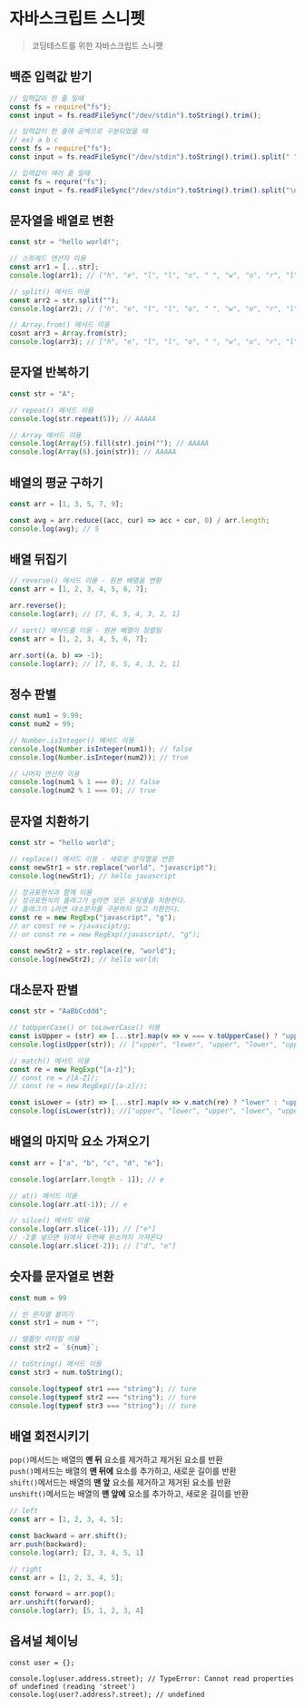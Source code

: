# 자바스크립트 스니펫
> 코딩테스트를 위한 자바스크립트 스니펫

## 백준 입력값 받기
```javascript
// 입력값이 한 줄 일때
const fs = require("fs");
const input = fs.readFileSync("/dev/stdin").toString().trim();
```

```javascript
// 입력값이 한 줄에 공백으로 구분되었을 때
// ex) a b c
const fs = require("fs");
const input = fs.readFileSync("/dev/stdin").toString().trim().split(" ");
```

```javascript
// 입력값이 여러 줄 일때
const fs = requre("fs");
const input = fs.readFileSync("/dev/stdin").toString().trim().split("\n");
```

## 문자열을 배열로 변환
```javascript
const str = "hello world!";

// 스프레드 연산자 이용
const arr1 = [...str];
console.log(arr1); // ["h", "e", "l", "l", "o", " ", "w", "o", "r", "l", "d", "!"]

// split() 메서드 이용
const arr2 = str.split("");
console.log(arr2); // ["h", "e", "l", "l", "o", " ", "w", "o", "r", "l", "d", "!"]

// Array.from() 메서드 이용
cosnt arr3 = Array.from(str);
console.log(arr3); // ["h", "e", "l", "l", "o", " ", "w", "o", "r", "l", "d", "!"]
```

## 문자열 반복하기
```javascript
const str = "A";

// repeat() 메서드 이용
console.log(str.repeat(5)); // AAAAA

// Array 메서드 이용
console.log(Array(5).fill(str).join(""); // AAAAA
console.log(Array(6).join(str)); // AAAAA
```

## 배열의 평균 구하기
```javascript
const arr = [1, 3, 5, 7, 9];

const avg = arr.reduce((acc, cur) => acc + cur, 0) / arr.length;
console.log(avg); // 5
```

## 배열 뒤집기
```javascript
// reverse() 메서드 이용 - 원본 배열을 변형
const arr = [1, 2, 3, 4, 5, 6, 7];

arr.reverse();
console.log(arr); // [7, 6, 5, 4, 3, 2, 1]
```

```javascript
// sort() 메서드를 이용 - 원본 배열이 정렬됨
const arr = [1, 2, 3, 4, 5, 6, 7];

arr.sort((a, b) => -1);
console.log(arr); // [7, 6, 5, 4, 3, 2, 1]
```

## 정수 판별
```javascript
const num1 = 9.99;
const num2 = 99;

// Number.isInteger() 메서드 이용
console.log(Number.isInteger(num1)); // false
console.log(Number.isInteger(num2)); // true

// 나머지 연산자 이용
console.log(num1 % 1 === 0); // false
console.log(num2 % 1 === 0); // true
```

## 문자열 치환하기
```javascript
const str = "hello world";

// replace() 메서드 이용 - 새로운 문자열을 반환
const newStr1 = str.replace("world", "javascript");
console.log(newStr1); // hello javascript

// 정규표현식과 함께 이용
// 정규표현식의 플래그가 g라면 모든 문자열을 치환한다.
// 플래그가 i라면 대소문자를 구분하지 않고 치환한다.
const re = new RegExp("javascript", "g");
// or const re = /javascipt/g;
// or const re = new RegExp(/javascript/, "g");

const newStr2 = str.replace(re, "world");
console.log(newStr2); // hello world;
```

## 대소문자 판별
```javascript
const str = "AaBbCcddd";

// toUpperCase() or toLowerCase() 이용
const isUpper = (str) => [...str].map(v => v === v.toUpperCase() ? "upper" : "lower");
console.log(isUpper(str)); // ["upper", "lower", "upper", "lower", "upper", "lower", "lower", "lower", "lower"]

// match() 메서드 이용
const re = new RegExp("[a-z]");
// const re = /[A-Z]/;
// const re = new RegExp(/[a-z]/);

const isLower = (str) => [...str].map(v => v.match(re) ? "lower" : "upper");
console.log(isLower(str)); //["upper", "lower", "upper", "lower", "upper", "lower", "lower", "lower", "lower"]
```

## 배열의 마지막 요소 가져오기
```javascript
const arr = ["a", "b", "c", "d", "e"];

console.log(arr[arr.length - 1]); // e

// at() 메서드 이용
console.log(arr.at(-1)); // e

// silce() 메서드 이용
console.log(arr.slice(-1)); // ["e"]
// -2를 넣으면 뒤에서 두번째 원소까지 가져온다
console.log(arr.slice(-2)); // ["d", "e"]
```

## 숫자를 문자열로 변환
```javascript
const num = 99

// 빈 문자열 붙이기
const str1 = num + "";

// 템플릿 리터럴 이용
const str2 = `${num}`;

// toString() 메서드 이용
const str3 = num.toString();

console.log(typeof str1 === "string"); // ture
console.log(typeof str2 === "string"); // ture
console.log(typeof str3 === "string"); // ture
```

## 배열 회전시키기
`pop()`메서드는 배열의 **맨 뒤** 요소를 제거하고 제거된 요소를 반환  
`push()`메서드는 배열의 **맨 뒤에** 요소를 추가하고, 새로운 길이를 반환  
`shift()`메서드는 배열의 **맨 앞** 요소를 제거하고 제거된 요소를 반환  
`unshift()`메서드는 배열의 **맨 앞에** 요소를 추가하고, 새로운 길이를 반환
```javascript
// left
const arr = [1, 2, 3, 4, 5];

const backward = arr.shift();
arr.push(backward);
console.log(arr); [2, 3, 4, 5, 1]
```

```javascript
// right
const arr = [1, 2, 3, 4, 5];

const forward = arr.pop();
arr.unshift(forward);
console.log(arr); [5, 1, 2, 3, 4]
```

## 옵셔널 체이닝
```javscript
const user = {};

console.log(user.address.street); // TypeError: Cannot read properties of undefined (reading 'street')
console.log(user?.address?.street); // undefined
```
